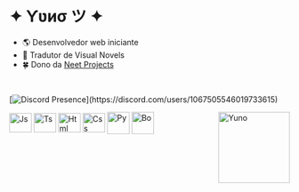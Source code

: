 
# ✦ Ƴʋиσ ツ ✦

- 🌎 Desenvolvedor web iniciante
- 🌸 Tradutor de Visual Novels
- 🍀 Dono da [Neet Projects](https://neetprojects.github.io)
<br>

[![Discord Presence](https://lanyard-profile-readme.vercel.app/api/1067505546019733615?theme=dark&showDisplayName=true&idleMessage=Provavelmente%20vagabundando...)](https://discord.com/users/1067505546019733615)

<div style="display: inline_block">
  <img align="center" alt="Js"   height="35" width="40" src="https://cdn.jsdelivr.net/gh/devicons/devicon/icons/javascript/javascript-plain.svg" />
	<img align="center" alt="Ts"   height="35" width="40" src="https://cdn.jsdelivr.net/gh/devicons/devicon/icons/typescript/typescript-plain.svg" />
  <img align="center" alt="Html" height="35" width="40" src="https://cdn.jsdelivr.net/gh/devicons/devicon/icons/html5/html5-plain.svg" />
	<img align="center" alt="Css"  height="35" width="40" src="https://cdn.jsdelivr.net/gh/devicons/devicon/icons/css3/css3-plain.svg" />
	<img align="center" alt="Py"   height="40" width="40" src="https://cdn.jsdelivr.net/gh/devicons/devicon/icons/python/python-plain.svg" />
	<img align="center" alt="Bo"   height="40" width="40" src="https://cdn.jsdelivr.net/gh/devicons/devicon/icons/bootstrap/bootstrap-plain.svg" />
  <img align="right"  alt="Yuno" height="128" width="128" src="https://cdn.discordapp.com/avatars/1067505546019733615/6f3a57fb3e90542d296fe56c8ba2d2c9?size=1024">
</div>

##
